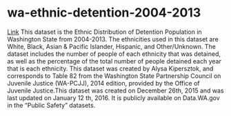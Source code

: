 # wa-ethnic-detention-2004-2013


[Link](https://wjbarng.shinyapps.io/wa-ethnic-detention-2004-2013/)
This dataset is the Ethnic Distribution of Detention Population in Washington State from 2004-2013. The ethnicities used in this dataset are White, Black, Asian & Pacific Islander, Hispanic, and Other/Unknown. The dataset includes the number of people of each ethnicity that was detained, as well as the percentage of the total number of people detained each year that is each ethnicity. This dataset was created by Alysa Kipersztok, and corresponds to Table 82 from the Washington State Partnership Council on Juvenile Justice (WA-PCJJ), 2014 edition, provided by the Office of Juvenile Justice.This dataset was created on December 26th, 2015 and was last updated on January 12 th, 2016. It is publicly available on Data.WA.gov in the “Public Safety” datasets.

